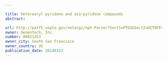 ```yaml
---

title: Heteroaryl pyridone and aza-pyridone compounds
abstract: 

url: http://patft.uspto.gov/netacgi/nph-Parser?Sect1=PTO2&Sect2=HITOFF&p=1&u=%2Fnetahtml%2FPTO%2Fsearch-adv.htm&r=1&f=G&l=50&d=PALL&S1=08921353&OS=08921353&RS=08921353
owner: Genentech, Inc.
number: 08921353
owner_city: South San Francisco
owner_country: US
publication_date: 20140313
---
```

